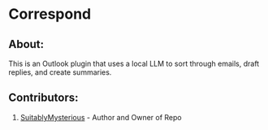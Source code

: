 
# Correspond

## About:

This is an Outlook plugin that uses a local LLM to sort through emails, draft replies, and create summaries.

## Contributors:

1. [SuitablyMysterious]("https://github.com/SuitablyMysterious") - Author and Owner of Repo

